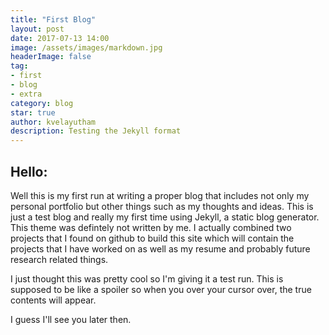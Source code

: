 ```yaml
---
title: "First Blog"
layout: post
date: 2017-07-13 14:00
image: /assets/images/markdown.jpg
headerImage: false
tag:
- first
- blog
- extra
category: blog
star: true
author: kvelayutham
description: Testing the Jekyll format
---
```


## Hello:

Well this is my first run at writing a proper blog that includes not only my personal portfolio but other things such as my thoughts and ideas. This is just a test blog and really my first time using Jekyll, a static blog generator. This theme was defintely not written by me. I actually combined two projects that I found on github to build this site which will contain the projects that I have worked on as well as my resume and probably future research related things. 
<div class="breaker"></div>


<div class="spoiler"><p>I just thought this was pretty cool so I'm giving it a test run. This is supposed to be like a spoiler so when you over your cursor over, the true contents will appear.</p></div>

I guess I'll see you later then.

[1]: http://daringfireball.net/projects/markdown/
[2]: http://www.fileformat.info/info/unicode/char/2163/index.htm
[3]: http://www.markitdown.net/
[4]: http://daringfireball.net/projects/markdown/basics
[5]: http://daringfireball.net/projects/markdown/syntax
[6]: http://kune.fr/wp-content/uploads/2013/10/ghost-blog.jpg



